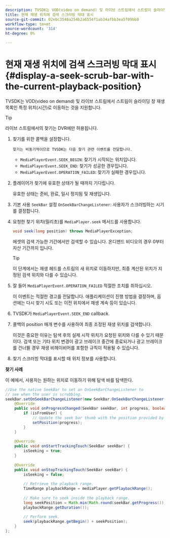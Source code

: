 ```yaml
---
description: TVSDK는 VOD(video on demand) 및 라이브 스트림에서 스트림이 슬라이딩 창 재생 목록인 특정 위치(시간)로 이동하는 것을 지원합니다.
title: 현재 재생 위치에 검색 스크러빙 막대 표시
source-git-commit: 02ebc3548a254b2a6554f1ab34afbb3ea5f09bb8
workflow-type: tm+mt
source-wordcount: '314'
ht-degree: 0%

---
```


# 현재 재생 위치에 검색 스크러빙 막대 표시 {#display-a-seek-scrub-bar-with-the-current-playback-position}

TVSDK는 VOD(video on demand) 및 라이브 스트림에서 스트림이 슬라이딩 창 재생 목록인 특정 위치(시간)로 이동하는 것을 지원합니다.

>[!TIP]
>
>라이브 스트림에서의 찾기는 DVR에만 허용됩니다.

1. 찾기를 위한 콜백을 설정합니다.

       찾기는 비동기적이므로 TVSDK는 다음 찾기 관련 이벤트를 전달합니다.
   
   * `MediaPlayerEvent.SEEK_BEGIN`: 찾기가 시작되는 위치입니다.
   * `MediaPlayerEvent.SEEK_END`: 찾기가 성공한 경우입니다.
   * `MediaPlayerEvent.OPERATION_FAILED`: 찾기가 실패한 경우입니다.

1. 플레이어가 찾기에 유효한 상태가 될 때까지 기다립니다.

   유효한 상태는 준비, 완료, 일시 정지됨 및 재생입니다.
1. 기본 사용 `SeekBar` 설정 `OnSeekBarChangeListener`: 사용자가 스크러빙하는 시기를 결정합니다.
1. 요청한 찾기 위치(밀리초)를 `MediaPlayer.seek` 메서드를 사용합니다.

   ```java
   void seek(long position) throws MediaPlayerException;
   ```

   에셋의 검색 가능한 기간에서만 검색할 수 있습니다. 온디맨드 비디오의 경우 0부터 자산 기간까지 입니다.

   >[!TIP]
   >
   >이 단계에서는 재생 헤드를 스트림의 새 위치로 이동하지만, 최종 계산된 위치가 지정된 검색 위치와 다를 수 있습니다.

1. 잘 들어 `MediaPlayerEvent.OPERATION_FAILED` 적절한 조치를 취하십시오.

   이 이벤트는 적절한 경고를 전달합니다. 애플리케이션이 진행 방법을 결정하며, 옵션에는 다시 찾기 시도 또는 이전 위치에서 재생 계속 등이 있습니다.

1. TVSDK가 `MediaPlayerEvent.SEEK_END` callback.
1. 콜백의 position 매개 변수를 사용하여 최종 조정된 재생 위치를 검색합니다.

   이것은 중요한 이유는 탐색 후의 실제 시작 위치가 요청된 위치와 다를 수 있기 때문이다. 검색 또는 기타 위치 변경이 광고 브레이크 중간에 종료되거나 광고 브레이크를 건너뛸 경우 재생 비헤이비어를 포함한 규칙이 적용될 수 있습니다.

1. 찾기 스크러빙 막대를 표시할 때 위치 정보를 사용합니다.

<!--<a id="example_EEB73818260C43C8B5AE12BA68548AB7"></a>-->

**찾기 사례**

이 예에서, 사용자는 원하는 위치로 이동하기 위해 탐색 바를 탐색한다.

```java
//Use the native SeekBar to set an OnSeekBarChangeListener to 
// see when the user is scrubbing. 
seekBar.setOnSeekBarChangeListener(new SeekBar.OnSeekBarChangeListener() { 
    @Override 
    public void onProgressChanged(SeekBar seekBar, int progress, boolean isFromUser) { 
        if (isFromUser) { 
            // Update the seek bar thumb with the position provided by the user. 
            setPosition(progress); 
        } 
    } 
 
    @Override 
    public void onStartTrackingTouch(SeekBar seekBar) { 
        isSeeking = true; 
    } 
 
    @Override 
    public void onStopTrackingTouch(SeekBar seekBar) { 
        isSeeking = false; 
 
        // Retrieve the playback range. 
        TimeRange playbackRange = mediaPlayer.getPlaybackRange(); 
 
        // Make sure to seek inside the playback range. 
        long seekPosition = Math.min(Math.round(seekBar.getProgress()), 
        playbackRange.getDuration()); 
     
        // Perform seek. 
        seek(playbackRange.getBegin() + seekPosition); 
    } 
}; 
```
